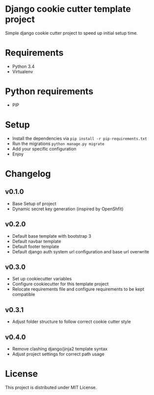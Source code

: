 # Django cookie cutter template project
Simple django cookie cutter project to speed up initial setup time.

# Requirements
* Python 3.4
* Virtualenv

# Python requirements
* PIP

# Setup
* Install the dependencies via `pip install -r pip-requirements.txt`
* Run the migrations `python manage.py migrate`
* Add your specific configuration
* Enjoy

# Changelog
## v0.1.0
* Base Setup of project
* Dynamic secret key generation (inspired by OpenShfit)

## v0.2.0
* Default base template with bootstrap 3
* Default navbar template
* Default footer template
* Default django auth system url configuration and base url overwrite

## v0.3.0
* Set up cookiecutter variables
* Configure cookiecutter for this template project
* Relocate requirements file and configure requirements to be kept compatible

## v0.3.1
* Adjust folder structure to follow correct cookie cutter style

## v0.4.0
* Remove clashing django/jinja2 template syntax
* Adjust project settings for correct path usage

# License
This project is distributed under MIT License.
